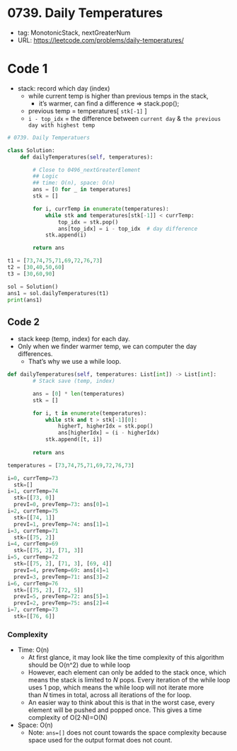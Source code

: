 # 0739. Daily Temperatures

- tag: MonotonicStack, nextGreaterNum
- URL: https://leetcode.com/problems/daily-temperatures/

# Code 1

- stack: record which day (index)
    - while current temp is higher than previous temps in the stack,
        - it’s warmer, can find a difference ⇒ stack.pop();
    - previous temp = temperatures[ `stk[-1]`  ]
    - `i - top_idx` = the difference between `current day`  &  `the previous day with highest temp`

```python
# 0739. Daily Temperatuers

class Solution:
    def dailyTemperatures(self, temperatures):

        # Close to 0496_nextGreaterElement
        ## Logic
        ## time: O(n), space: O(n)
        ans = [0 for _ in temperatures]
        stk = []

        for i, currTemp in enumerate(temperatures):
            while stk and temperatures[stk[-1]] < currTemp:
                top_idx = stk.pop()
                ans[top_idx] = i - top_idx  # day difference
            stk.append(i)

        return ans

t1 = [73,74,75,71,69,72,76,73]
t2 = [30,40,50,60]
t3 = [30,60,90]

sol = Solution()
ans1 = sol.dailyTemperatures(t1)
print(ans1)
```

## Code 2

- stack keep (temp, index) for each day.
- Only when we finder warmer temp, we can computer the day differences.
    - That’s why we use a while loop.

```python
def dailyTemperatures(self, temperatures: List[int]) -> List[int]:
        # Stack save (temp, index)

        ans = [0] * len(temperatures)
        stk = []

        for i, t in enumerate(temperatures):
            while stk and t > stk[-1][0]:
                higherT, higherIdx = stk.pop()
                ans[higherIdx] = (i - higherIdx)
            stk.append([t, i])
        
        return ans
```

```python
temperatures = [73,74,75,71,69,72,76,73]

i=0, currTemp=73
  stk=[]
i=1, currTemp=74
  stk=[[73, 0]]
  prevI=0, prevTemp=73: ans[0]=1
i=2, currTemp=75
  stk=[[74, 1]]
  prevI=1, prevTemp=74: ans[1]=1
i=3, currTemp=71
  stk=[[75, 2]]
i=4, currTemp=69
  stk=[[75, 2], [71, 3]]
i=5, currTemp=72
  stk=[[75, 2], [71, 3], [69, 4]]
  prevI=4, prevTemp=69: ans[4]=1
  prevI=3, prevTemp=71: ans[3]=2
i=6, currTemp=76
  stk=[[75, 2], [72, 5]]
  prevI=5, prevTemp=72: ans[5]=1
  prevI=2, prevTemp=75: ans[2]=4
i=7, currTemp=73
  stk=[[76, 6]]
```

### Complexity

- Time: O(n)
    - At first glance, it may look like the time complexity of this algorithm should be O(n^2) due to while loop
    - However, each element can only be added to the stack once, which means the stack is limited to *N* pops. Every iteration of the while loop uses 1 pop, which means the while loop will not iterate more than *N* times in total, across all iterations of the for loop.
    - An easier way to think about this is that in the worst case, every element will be pushed and popped once. This gives a time complexity of O(2⋅N)=O(N)
- Space: O(n)
    - Note: `ans=[]` does not count towards the space complexity because space used for the output format does not count.